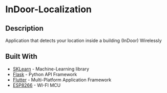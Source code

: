# InDoor-Localization

## Description

Application that detects your location inside a building (InDoor) Wirelessly

## Built With

- [SKLearn](https://scikit-learn.org/) - Machine-Learning library
- [Flask](https://flask.palletsprojects.com/) - Python API Framework
- [Flutter](https://flutter.dev/) - Multi-Platform Application Framework
- [ESP8266](https://www.espressif.com/en/products/socs/esp8266) - WI-FI MCU

